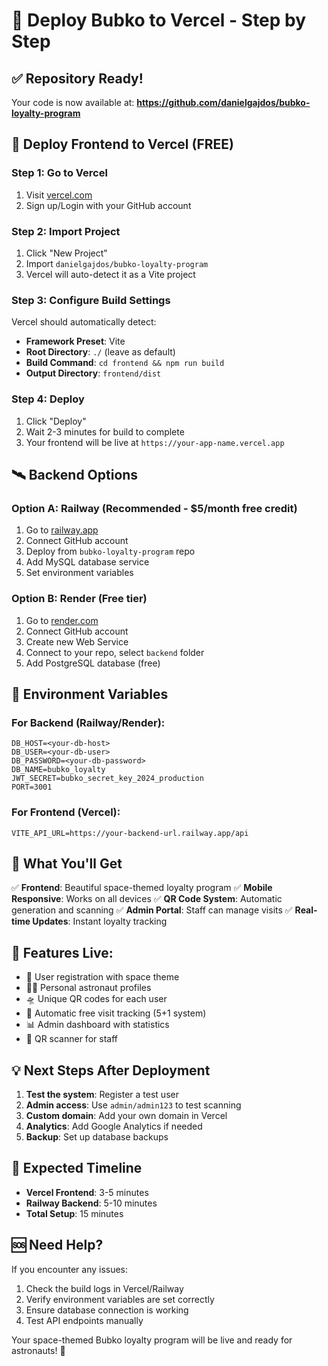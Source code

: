 # 🚀 Deploy Bubko to Vercel - Step by Step

## ✅ Repository Ready!
Your code is now available at: **https://github.com/danielgajdos/bubko-loyalty-program**

## 🎯 Deploy Frontend to Vercel (FREE)

### Step 1: Go to Vercel
1. Visit [vercel.com](https://vercel.com)
2. Sign up/Login with your GitHub account

### Step 2: Import Project
1. Click "New Project"
2. Import `danielgajdos/bubko-loyalty-program`
3. Vercel will auto-detect it as a Vite project

### Step 3: Configure Build Settings
Vercel should automatically detect:
- **Framework Preset**: Vite
- **Root Directory**: `./` (leave as default)
- **Build Command**: `cd frontend && npm run build`
- **Output Directory**: `frontend/dist`

### Step 4: Deploy
1. Click "Deploy"
2. Wait 2-3 minutes for build to complete
3. Your frontend will be live at `https://your-app-name.vercel.app`

## 🛰️ Backend Options

### Option A: Railway (Recommended - $5/month free credit)
1. Go to [railway.app](https://railway.app)
2. Connect GitHub account
3. Deploy from `bubko-loyalty-program` repo
4. Add MySQL database service
5. Set environment variables

### Option B: Render (Free tier)
1. Go to [render.com](https://render.com)
2. Connect GitHub account
3. Create new Web Service
4. Connect to your repo, select `backend` folder
5. Add PostgreSQL database (free)

## 🔧 Environment Variables

### For Backend (Railway/Render):
```
DB_HOST=<your-db-host>
DB_USER=<your-db-user>
DB_PASSWORD=<your-db-password>
DB_NAME=bubko_loyalty
JWT_SECRET=bubko_secret_key_2024_production
PORT=3001
```

### For Frontend (Vercel):
```
VITE_API_URL=https://your-backend-url.railway.app/api
```

## 🎨 What You'll Get

✅ **Frontend**: Beautiful space-themed loyalty program
✅ **Mobile Responsive**: Works on all devices
✅ **QR Code System**: Automatic generation and scanning
✅ **Admin Portal**: Staff can manage visits
✅ **Real-time Updates**: Instant loyalty tracking

## 🌟 Features Live:
- 🚀 User registration with space theme
- 👨‍🚀 Personal astronaut profiles
- 🛸 Unique QR codes for each user
- 🎁 Automatic free visit tracking (5+1 system)
- 📊 Admin dashboard with statistics
- 📱 QR scanner for staff

## 💡 Next Steps After Deployment

1. **Test the system**: Register a test user
2. **Admin access**: Use `admin/admin123` to test scanning
3. **Custom domain**: Add your own domain in Vercel
4. **Analytics**: Add Google Analytics if needed
5. **Backup**: Set up database backups

## 🎯 Expected Timeline
- **Vercel Frontend**: 3-5 minutes
- **Railway Backend**: 5-10 minutes
- **Total Setup**: 15 minutes

## 🆘 Need Help?
If you encounter any issues:
1. Check the build logs in Vercel/Railway
2. Verify environment variables are set correctly
3. Ensure database connection is working
4. Test API endpoints manually

Your space-themed Bubko loyalty program will be live and ready for astronauts! 🌟